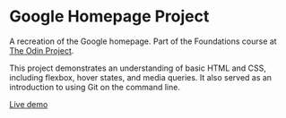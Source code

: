 # Google Homepage Project

A recreation of the Google homepage. Part of the Foundations course at [The Odin Project](https://www.theodinproject.com/).

This project demonstrates an understanding of basic HTML and CSS, including flexbox, hover states, and media queries. It also served as an introduction to using Git on the command line.

[Live demo](https://daniellebartel.github.io/google-homepage)